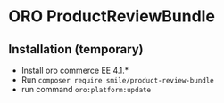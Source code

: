 # ORO ProductReviewBundle

## Installation (temporary)

 - Install oro commerce EE 4.1.*
 - Run `composer require smile/product-review-bundle`
 - run command `oro:platform:update`
 